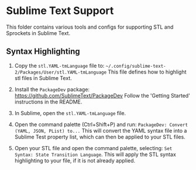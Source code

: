 # Sublime Text Support

This folder contains various tools and configs for supporting STL and Sprockets
in Sublime Text.

## Syntax Highlighting

  1. Copy the `stl.YAML-tmLanguage` file to:
     `~/.config/sublime-text-2/Packages/User/stl.YAML-tmLanguage`
     This file defines how to highlight stl files in Sublime Text.

  2. Install the `PackageDev` package: https://github.com/SublimeText/PackageDev
     Follow the 'Getting Started' instructions in the README.

  3. In Sublime, open the `stl.YAML-tmLanguage` file.

  4. Open the command palette (Ctrl+Shift+P) and run:
     `PackageDev: Convert (YAML, JSON, PList) to...`
     This will convert the YAML syntax file into a Sublime Test property list,
     which can then be applied to your STL files.

  5. Open your STL file and open the command palette, selecting:
     `Set Syntax: State Transition Language`. This will apply the STL syntax
     highlighting to your file, if it is not already applied.
